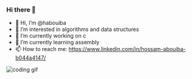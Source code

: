 ### Hi there 👋

- 👋 Hi, I’m @habouiba
- 👀 I’m interested in algorithms and data structures
- 🔭 I’m currently working on c
- 🌱 I’m currently learning assembly
- 📫 How to reach me: https://www.linkedin.com/in/hossam-abouiba-b044a4147/

![coding gif](https://media.giphy.com/media/26tn33aiTi1jkl6H6/giphy.gif)
